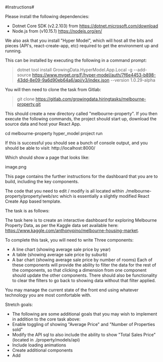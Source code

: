 
#Instructions#

Please install the following dependencies:
 - Dotnet Core SDK (v2.2.103) from https://dotnet.microsoft.com/download
 - Node.js from (v10.15.1) https://nodejs.org/en/

We also ask that you install "Hyper Model", which will host all the bits and pieces (API's, react-create-app, etc) required to get the environment up and running.

This can be installed by executing the following in a command prompt:

> dotnet tool install GrowingData.HyperModel.App.Local -g --add-source https://www.myget.org/F/hyper-model/auth/7f6e4453-b898-43dd-8e09-9a6d90eb64a6/api/v3/index.json --version 1.0.29-alpha
 
You will then need to clone the task from Gitlab:

> git clone https://gitlab.com/growingdata.hiringtasks/melbourne-property.git

This should create a new directory called "melbourne-property".  If you then execute the following commands, the project should start up, download the source data and host your React App.

cd melbourne-property
hyper_model project run

If this is successful you should see a bunch of console output, and you should be able to visit:
http://localhost:8000/

Which should show a page that looks like:

image.png

This page contains the further instructions for the dashboard that you are to build, including the key components.

The code that you need to edit / modify is all located within ./melbourne-property/property/web/src which is essentially a slightly modified React Create App based template.

The task is as follows:

The task here is to create an interactive dashboard for exploring Melbourne Property Data, as per the Kaggle data set available here: https://www.kaggle.com/anthonypino/melbourne-housing-market.

To complete this task, you will need to write Three components:
 - A line chart (showing average sale price by year)
 - A table (showing average sale price by suburb)
 - A bar chart (showing average sale price by number of rooms)
Each of these components will provide the ability to filter the data for the rest of the components, so that clicking a dimension from one component should update the other components. There should also be functionality to clear the filters to go back to showing data without that filter applied.  

You may manage the current state of the front end using whatever technology you are most comfortable with.

Stretch goals:
 - The following are some additional goals that you may wish to implement in addition to the core task above:
 - Enable toggling of showing "Average Price" and "Number of Properties sold"
 - Modify the API sql to also include the ability to show "Total Sales Price" (located in ./property/models/api)
 - Include loading animations
 - Create additional components
 - Add
